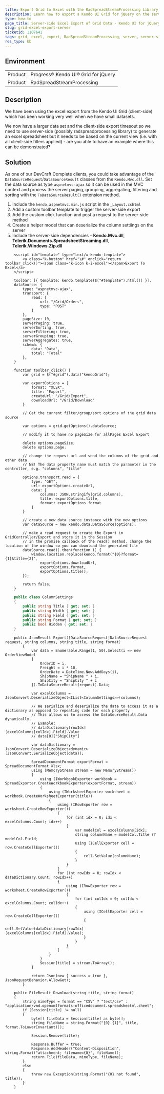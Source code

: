 ```yaml
---
title: Export Grid to Excel with the RadSpreadStreamProcessing Library
description: Learn how to export a Kendo UI Grid for jQuery on the server with the RadSpreadStreamProcessing library
type: how-to
page_title: Server-side Excel Export of Grid Data - Kendo UI for jQuery Data Grid
slug: grid-excel-export-server
ticketid: 1107641
tags: grid, excel, export, RadSpreadStreamProcessing, server, server-side, large, data set
res_type: kb
---
```


## Environment

<table>
 <tr>
  <td>Product</td>
  <td>Progress® Kendo UI® Grid for jQuery</td>
 </tr>
 <tr>
  <td>Product</td>
  <td>RadSpreadStreamProcessing</td>
 </tr>
</table>

## Description

We have been using the excel export from the Kendo UI Grid (client-side) which has been working very well when we have small datasets.

We now have a larger data set and the client-side export timesout so we need to use server-side (possibly radspreadprocessing library) to generate an excel spreadsheet but it needs to be based on the current view (i.e. with all client-side filters applied) - are you able to have an example where this can be demonstrated?

## Solution

As one of our DevCraft Complete clients, you could take advantage of the `DataSourceRequest`/`DataSourceResult` classes from the `Kendo.Mvc.dll`. Set the data source as type `aspnetmvc-ajax` so it can be used in the MVC context and process the server paging, grouping, aggregating, filtering and sorting with the `ToDataSourceResult()` extension method. 

1. Include the `kendo.aspnetmvc.min.js` script in the `_Layout.cshtml`
1. Add a custom toolbar template to trigger the server-side export
1. Add the custom click function and post a request to the server-side method
1. Create a helper model that can deserialize the column settiings on the server
1. Include the server-side dependencies - **Kendo.Mvc.dll**, **Telerik.Documents.SpreadsheetStreaming.dll**, **Telerik.Windows.Zip.dll**

```tab-Index.cshtml
    <script id="template" type="text/x-kendo-template">
        <a class="k-button" href="\#" onclick="return toolbar_click()"><span class="k-icon k-i-excel"></span>Export To Excel</a>
    </script>

    toolbar: [{ template: kendo.template($("#template").html()) }],
    dataSource: {
        type: "aspnetmvc-ajax",
        transport: {
            read: {
                url: "/Grid/Orders",
                type: "POST"
            }
        },
        pageSize: 10,
        serverPaging: true,
        serverSorting: true,
        serverFiltering: true,
        serverGrouping: true,
        serverAggregates: true,
        schema: {
            data: "Data",
            total: "Total"
        },
    }

    function toolbar_click() {
        var grid = $("#grid").data("kendoGrid");

        var exportOptions = {
            format: "XLSX",
            title: "Export",
            createUrl: "/Grid/Export",
            downloadUrl: "/Grid/Download"
        }

        // Get the current filter/group/sort options of the grid data source

        var options = grid.getOptions().dataSource;

        // modify it to have no pageSize for allPages Excel Export

        delete options.pageSize;
        delete options.page;

        // change the request url and send the columns of the grid and other data. 
        // NB! The data property name must match the parameter in the controller, e.g. "columns", "title"

        options.transport.read = {
            type: "GET",
            url: exportOptions.createUrl,
            data: {
                columns: JSON.stringify(grid.columns),
                title: exportOptions.title,
                format: exportOptions.format
            }
        }

        // create a new data source instance with the new options
        var dataSource = new kendo.data.DataSource(options);

        // make a read request to create the Export in GridController/Export and store it in the Session
        // in the promise callback of the read() method, change the location of the window so you can download the generated file 
        dataSource.read().then(function () {
            window.location.replace(kendo.format("{0}?format={1}&title={2}",
                exportOptions.downloadUrl,
                exportOptions.format,
                exportOptions.title));
        });

        return false;
    }
```
```tab-ColumnSettings.cs
    public class ColumnSettings
    {
        public string Title { get; set; }
        public string Width { get; set; }
        public string Field { get; set; }
        public string Format { get; set; }
        public bool Hidden { get; set; }
    }
```
```tab-Export
    public JsonResult Export([DataSourceRequest]DataSourceRequest request, string columns, string title, string format)
        {
            var data = Enumerable.Range(1, 50).Select(i => new OrderViewModel
            {
                OrderID = i,
                Freight = i * 10,
                OrderDate = DateTime.Now.AddDays(i),
                ShipName = "ShipName " + i,
                ShipCity = "ShipCity " + i
            }).ToDataSourceResult(request).Data;

            var excelColumns = JsonConvert.DeserializeObject<IList<ColumnSettings>>(columns);

            // We serialize and deserialize the data to access it as a dictionary as opposed to repeating code for each property
            // This allows us to access the DataSourceResult.Data dynamically.
            // Example:
            // dataDictionary[rowIdx][excelColumns[colIdx].Field].Value
            // data[0]["ShipCity"]

            var dataDictionary =  JsonConvert.DeserializeObject<dynamic>(JsonConvert.SerializeObject(data));

            SpreadDocumentFormat exportFormat = SpreadDocumentFormat.Xlsx;
            using (MemoryStream stream = new MemoryStream())
            {
                using (IWorkbookExporter workbook = SpreadExporter.CreateWorkbookExporter(exportFormat, stream))
                {
                    using (IWorksheetExporter worksheet = workbook.CreateWorksheetExporter(title))
                    {
                        using (IRowExporter row = worksheet.CreateRowExporter())
                        {
                            for (int idx = 0; idx < excelColumns.Count; idx++)
                            {
                                var modelCol = excelColumns[idx];
                                string columnName = modelCol.Title ?? modelCol.Field;
                                using (ICellExporter cell = row.CreateCellExporter())
                                {
                                    cell.SetValue(columnName);
                                }
                            }
                        }
                        for (int rowIdx = 0; rowIdx < dataDictionary.Count; rowIdx++)                         
                        {
                            using (IRowExporter row = worksheet.CreateRowExporter())
                            {
                                for (int colIdx = 0; colIdx < excelColumns.Count; colIdx++)
                                {
                                    using (ICellExporter cell = row.CreateCellExporter())
                                    {
                                        cell.SetValue(dataDictionary[rowIdx][excelColumns[colIdx].Field].Value);
                                    }
                                }
                            }
                        }
                    }
                }
                Session[title] = stream.ToArray();
            }

            return Json(new { success = true }, JsonRequestBehavior.AllowGet);
        }
```
```tab-Download
    public FileResult Download(string title, string format)
    {
        string mimeType = format == "CSV" ? "text/csv" : "application/vnd.openxmlformats-officedocument.spreadsheetml.sheet";
        if (Session[title] != null)
        {
            byte[] fileData = Session[title] as byte[];
            string fileName = string.Format("{0}.{1}", title, format.ToLowerInvariant());

            Session.Remove(title);

            Response.Buffer = true;
            Response.AddHeader("Content-Disposition", string.Format("attachment; filename={0}", fileName));
            return File(fileData, mimeType, fileName);
        }
        else
        {
            throw new Exception(string.Format("{0} not found", title));
        }
    }
```
